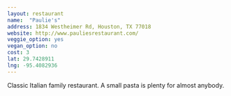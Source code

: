 ```yaml
---
layout: restaurant
name:  "Paulie's"
address: 1834 Westheimer Rd, Houston, TX 77018
website: http://www.pauliesrestaurant.com/
veggie_option: yes
vegan_option: no
cost: 3
lat: 29.7428911
lng: -95.4082936
---
```


Classic Italian family restaurant. A small pasta is plenty for almost anybody.
